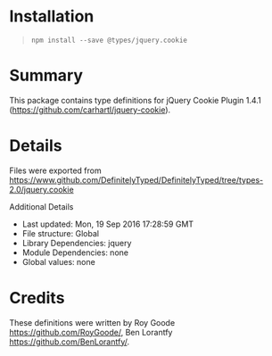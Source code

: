 # Installation
> `npm install --save @types/jquery.cookie`

# Summary
This package contains type definitions for jQuery Cookie Plugin 1.4.1 (https://github.com/carhartl/jquery-cookie).

# Details
Files were exported from https://www.github.com/DefinitelyTyped/DefinitelyTyped/tree/types-2.0/jquery.cookie

Additional Details
 * Last updated: Mon, 19 Sep 2016 17:28:59 GMT
 * File structure: Global
 * Library Dependencies: jquery
 * Module Dependencies: none
 * Global values: none

# Credits
These definitions were written by Roy Goode <https://github.com/RoyGoode/>, Ben Lorantfy <https://github.com/BenLorantfy/>.

